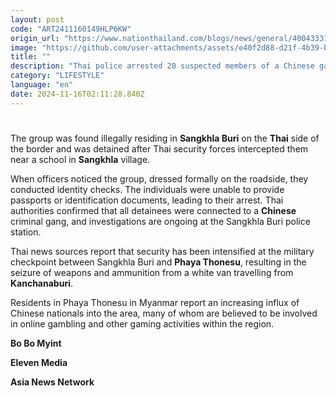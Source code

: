```yaml
---
layout: post
code: "ART2411160149HLP6KW"
origin_url: "https://www.nationthailand.com/blogs/news/general/40043331"
image: "https://github.com/user-attachments/assets/e40f2d88-d21f-4b39-b6ee-149e7ae9bdc2"
title: ""
description: "Thai police arrested 20 suspected members of a Chinese gang, including 18 Chinese men and two Laotian women, on November 11 as they attempted to reach Phaya Thonesu, a city near the Thai-Myanmar border. "
category: "LIFESTYLE"
language: "en"
date: 2024-11-16T02:11:28.840Z
---
```


# 









The group was found illegally residing in **Sangkhla Buri** on the **Thai** side of the border and was detained after Thai security forces intercepted them near a school in **Sangkhla** village.

When officers noticed the group, dressed formally on the roadside, they conducted identity checks. The individuals were unable to provide passports or identification documents, leading to their arrest. Thai authorities confirmed that all detainees were connected to a **Chinese** criminal gang, and investigations are ongoing at the Sangkhla Buri police station.

Thai news sources report that security has been intensified at the military checkpoint between Sangkhla Buri and **Phaya Thonesu**, resulting in the seizure of weapons and ammunition from a white van travelling from **Kanchanaburi**.

Residents in Phaya Thonesu in Myanmar report an increasing influx of Chinese nationals into the area, many of whom are believed to be involved in online gambling and other gaming activities within the region.

**Bo Bo Myint**

**Eleven Media**

**Asia News Network**